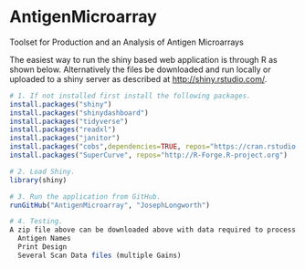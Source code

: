 # AntigenMicroarray
Toolset for Production and an Analysis of Antigen Microarrays


The easiest way to run the shiny based web application is through R as shown below. Alternatively the files be downloaded and run locally or uploaded to a shiny server as described at http://shiny.rstudio.com/.

```R
# 1. If not installed first install the following packages.
install.packages("shiny")
install.packages("shinydashboard")
install.packages("tidyverse")
install.packages("readxl")
install.packages("janitor")
install.packages("cobs",dependencies=TRUE, repos="https://cran.rstudio.com/")
install.packages("SuperCurve", repos="http://R-Forge.R-project.org")

# 2. Load Shiny.
library(shiny)

# 3. Run the application from GitHub.
runGitHub("AntigenMicroarray", "JosephLongworth")

# 4. Testing.
A zip file above can be downloaded above with data required to process a single antigen array.
  Antigen Names
  Print Design
  Several Scan Data files (multiple Gains)
